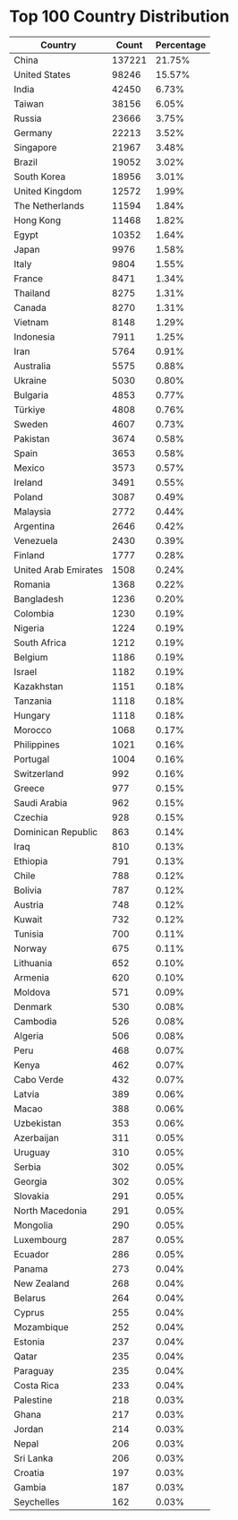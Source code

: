 # Top 100 Country Distribution
| Country | Count | Percentage |
|----|----|----|
| China | 137221 | 21.75% |
| United States | 98246 | 15.57% |
| India | 42450 | 6.73% |
| Taiwan | 38156 | 6.05% |
| Russia | 23666 | 3.75% |
| Germany | 22213 | 3.52% |
| Singapore | 21967 | 3.48% |
| Brazil | 19052 | 3.02% |
| South Korea | 18956 | 3.01% |
| United Kingdom | 12572 | 1.99% |
| The Netherlands | 11594 | 1.84% |
| Hong Kong | 11468 | 1.82% |
| Egypt | 10352 | 1.64% |
| Japan | 9976 | 1.58% |
| Italy | 9804 | 1.55% |
| France | 8471 | 1.34% |
| Thailand | 8275 | 1.31% |
| Canada | 8270 | 1.31% |
| Vietnam | 8148 | 1.29% |
| Indonesia | 7911 | 1.25% |
| Iran | 5764 | 0.91% |
| Australia | 5575 | 0.88% |
| Ukraine | 5030 | 0.80% |
| Bulgaria | 4853 | 0.77% |
| Türkiye | 4808 | 0.76% |
| Sweden | 4607 | 0.73% |
| Pakistan | 3674 | 0.58% |
| Spain | 3653 | 0.58% |
| Mexico | 3573 | 0.57% |
| Ireland | 3491 | 0.55% |
| Poland | 3087 | 0.49% |
| Malaysia | 2772 | 0.44% |
| Argentina | 2646 | 0.42% |
| Venezuela | 2430 | 0.39% |
| Finland | 1777 | 0.28% |
| United Arab Emirates | 1508 | 0.24% |
| Romania | 1368 | 0.22% |
| Bangladesh | 1236 | 0.20% |
| Colombia | 1230 | 0.19% |
| Nigeria | 1224 | 0.19% |
| South Africa | 1212 | 0.19% |
| Belgium | 1186 | 0.19% |
| Israel | 1182 | 0.19% |
| Kazakhstan | 1151 | 0.18% |
| Tanzania | 1118 | 0.18% |
| Hungary | 1118 | 0.18% |
| Morocco | 1068 | 0.17% |
| Philippines | 1021 | 0.16% |
| Portugal | 1004 | 0.16% |
| Switzerland | 992 | 0.16% |
| Greece | 977 | 0.15% |
| Saudi Arabia | 962 | 0.15% |
| Czechia | 928 | 0.15% |
| Dominican Republic | 863 | 0.14% |
| Iraq | 810 | 0.13% |
| Ethiopia | 791 | 0.13% |
| Chile | 788 | 0.12% |
| Bolivia | 787 | 0.12% |
| Austria | 748 | 0.12% |
| Kuwait | 732 | 0.12% |
| Tunisia | 700 | 0.11% |
| Norway | 675 | 0.11% |
| Lithuania | 652 | 0.10% |
| Armenia | 620 | 0.10% |
| Moldova | 571 | 0.09% |
| Denmark | 530 | 0.08% |
| Cambodia | 526 | 0.08% |
| Algeria | 506 | 0.08% |
| Peru | 468 | 0.07% |
| Kenya | 462 | 0.07% |
| Cabo Verde | 432 | 0.07% |
| Latvia | 389 | 0.06% |
| Macao | 388 | 0.06% |
| Uzbekistan | 353 | 0.06% |
| Azerbaijan | 311 | 0.05% |
| Uruguay | 310 | 0.05% |
| Serbia | 302 | 0.05% |
| Georgia | 302 | 0.05% |
| Slovakia | 291 | 0.05% |
| North Macedonia | 291 | 0.05% |
| Mongolia | 290 | 0.05% |
| Luxembourg | 287 | 0.05% |
| Ecuador | 286 | 0.05% |
| Panama | 273 | 0.04% |
| New Zealand | 268 | 0.04% |
| Belarus | 264 | 0.04% |
| Cyprus | 255 | 0.04% |
| Mozambique | 252 | 0.04% |
| Estonia | 237 | 0.04% |
| Qatar | 235 | 0.04% |
| Paraguay | 235 | 0.04% |
| Costa Rica | 233 | 0.04% |
| Palestine | 218 | 0.03% |
| Ghana | 217 | 0.03% |
| Jordan | 214 | 0.03% |
| Nepal | 206 | 0.03% |
| Sri Lanka | 206 | 0.03% |
| Croatia | 197 | 0.03% |
| Gambia | 187 | 0.03% |
| Seychelles | 162 | 0.03% |
